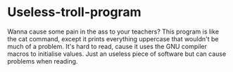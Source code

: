 # Useless-troll-program
Wanna cause some pain in the ass to your teachers?
This program is like the cat command, except it prints everything uppercase
that wouldn't be much of a problem.
It's hard to read, cause it uses the GNU compiler macros to initialise values.
Just an useless piece of software but can cause problems when reading.
